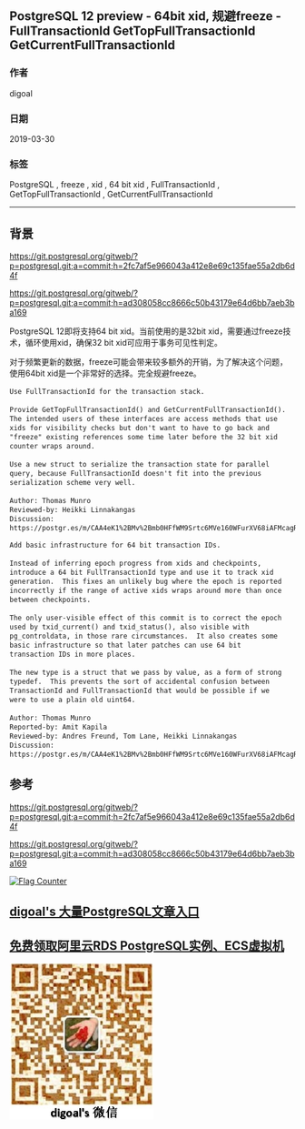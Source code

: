 ## PostgreSQL 12 preview - 64bit xid, 规避freeze - FullTransactionId GetTopFullTransactionId GetCurrentFullTransactionId  
                                        
### 作者                                        
digoal                                        
                                        
### 日期                                        
2019-03-30                                        
                                        
### 标签                                        
PostgreSQL , freeze , xid , 64 bit xid , FullTransactionId , GetTopFullTransactionId , GetCurrentFullTransactionId     
                                        
----                                        
                                        
## 背景         
https://git.postgresql.org/gitweb/?p=postgresql.git;a=commit;h=2fc7af5e966043a412e8e69c135fae55a2db6d4f    
    
https://git.postgresql.org/gitweb/?p=postgresql.git;a=commit;h=ad308058cc8666c50b43179e64d6bb7aeb3ba169    
    
PostgreSQL 12即将支持64 bit xid。当前使用的是32bit xid，需要通过freeze技术，循环使用xid，确保32 bit xid可应用于事务可见性判定。    
    
对于频繁更新的数据，freeze可能会带来较多额外的开销，为了解决这个问题，使用64bit xid是一个非常好的选择。完全规避freeze。    
    
```    
Use FullTransactionId for the transaction stack.    
    
Provide GetTopFullTransactionId() and GetCurrentFullTransactionId().    
The intended users of these interfaces are access methods that use    
xids for visibility checks but don't want to have to go back and    
"freeze" existing references some time later before the 32 bit xid    
counter wraps around.    
    
Use a new struct to serialize the transaction state for parallel    
query, because FullTransactionId doesn't fit into the previous    
serialization scheme very well.    
    
Author: Thomas Munro    
Reviewed-by: Heikki Linnakangas    
Discussion: https://postgr.es/m/CAA4eK1%2BMv%2Bmb0HFfWM9Srtc6MVe160WFurXV68iAFMcagRZ0dQ%40mail.gmail.com    
```    
    
```    
Add basic infrastructure for 64 bit transaction IDs.    
    
Instead of inferring epoch progress from xids and checkpoints,    
introduce a 64 bit FullTransactionId type and use it to track xid    
generation.  This fixes an unlikely bug where the epoch is reported    
incorrectly if the range of active xids wraps around more than once    
between checkpoints.    
    
The only user-visible effect of this commit is to correct the epoch    
used by txid_current() and txid_status(), also visible with    
pg_controldata, in those rare circumstances.  It also creates some    
basic infrastructure so that later patches can use 64 bit    
transaction IDs in more places.    
    
The new type is a struct that we pass by value, as a form of strong    
typedef.  This prevents the sort of accidental confusion between    
TransactionId and FullTransactionId that would be possible if we    
were to use a plain old uint64.    
    
Author: Thomas Munro    
Reported-by: Amit Kapila    
Reviewed-by: Andres Freund, Tom Lane, Heikki Linnakangas    
Discussion: https://postgr.es/m/CAA4eK1%2BMv%2Bmb0HFfWM9Srtc6MVe160WFurXV68iAFMcagRZ0dQ%40mail.gmail.com    
```    
       
## 参考      
https://git.postgresql.org/gitweb/?p=postgresql.git;a=commit;h=2fc7af5e966043a412e8e69c135fae55a2db6d4f    
    
https://git.postgresql.org/gitweb/?p=postgresql.git;a=commit;h=ad308058cc8666c50b43179e64d6bb7aeb3ba169    
    
      
  
<a rel="nofollow" href="http://info.flagcounter.com/h9V1"  ><img src="http://s03.flagcounter.com/count/h9V1/bg_FFFFFF/txt_000000/border_CCCCCC/columns_2/maxflags_12/viewers_0/labels_0/pageviews_0/flags_0/"  alt="Flag Counter"  border="0"  ></a>  
  
  
## [digoal's 大量PostgreSQL文章入口](https://github.com/digoal/blog/blob/master/README.md "22709685feb7cab07d30f30387f0a9ae")
  
  
## [免费领取阿里云RDS PostgreSQL实例、ECS虚拟机](https://free.aliyun.com/ "57258f76c37864c6e6d23383d05714ea")
  
  
![digoal's weixin](../pic/digoal_weixin.jpg "f7ad92eeba24523fd47a6e1a0e691b59")
  

